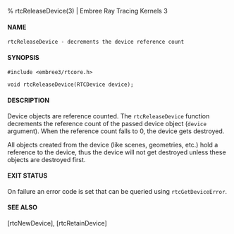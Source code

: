 % rtcReleaseDevice(3) | Embree Ray Tracing Kernels 3

#### NAME

    rtcReleaseDevice - decrements the device reference count

#### SYNOPSIS

    #include <embree3/rtcore.h>

    void rtcReleaseDevice(RTCDevice device);

#### DESCRIPTION

Device objects are reference counted. The `rtcReleaseDevice` function
decrements the reference count of the passed device object (`device`
argument). When the reference count falls to 0, the device gets
destroyed.

All objects created from the device (like scenes, geometries, etc.)
hold a reference to the device, thus the device will not get destroyed
unless these objects are destroyed first.

#### EXIT STATUS

On failure an error code is set that can be queried using
`rtcGetDeviceError`.

#### SEE ALSO

[rtcNewDevice], [rtcRetainDevice]
